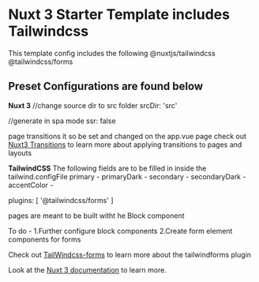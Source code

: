 # Nuxt 3 Starter Template includes Tailwindcss

This template config includes the following
@nuxtjs/tailwindcss
@tailwindcss/forms


## Preset Configurations are found below

**Nuxt 3**
//change source dir to src folder
srcDir: 'src'

//generate in spa mode
ssr: false

page transitions it so be set and changed on the app.vue page
check out [Nuxt3 Transitions](https://nuxt.com/docs/getting-started/transitions#page-transitions) to learn more about applying transitions to pages and layouts

**TailwindCSS**
The following fields are to be filled in inside the tailwind.configFile
  primary - 
  primaryDark - 
  secondary - 
  secondaryDark -
  accentColor - 




plugins: [
    '@tailwindcss/forms'
]

pages are meant to be built witht he Block component

To do - 
1.Further configure block components
2.Create form element components for forms

Check out [TailWindcss-forms](https://github.com/tailwindlabs/tailwindcss-forms) to learn more about the tailwindforms plugin




Look at the [Nuxt 3 documentation](https://nuxt.com/docs/getting-started/introduction) to learn more.

